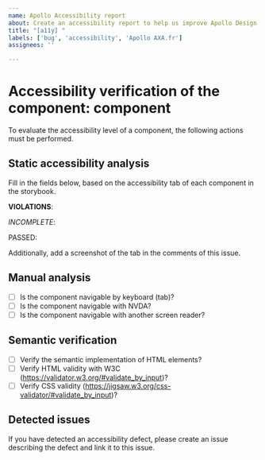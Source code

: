 ```yaml
---
name: Apollo Accessibility report
about: Create an accessibility report to help us improve Apollo Design System
title: "[a11y] "
labels: ['bug', 'accessibility', 'Apollo AXA.fr']
assignees: ''

---
```


# Accessibility verification of the component: component

To evaluate the accessibility level of a component, the following actions must be performed.

## Static accessibility analysis

Fill in the fields below, based on the accessibility tab of each component in the storybook.

**VIOLATIONS**:

_INCOMPLETE_:

PASSED:

Additionally, add a screenshot of the tab in the comments of this issue.

## Manual analysis

- [ ] Is the component navigable by keyboard (tab)?
- [ ] Is the component navigable with NVDA?
- [ ] Is the component navigable with another screen reader?

## Semantic verification

- [ ] Verify the semantic implementation of HTML elements?
- [ ] Verify HTML validity with W3C (https://validator.w3.org/#validate_by_input)?
- [ ] Verify CSS validity (https://jigsaw.w3.org/css-validator/#validate_by_input)?

## Detected issues

If you have detected an accessibility defect, please create an issue describing the defect and link it to this issue.
